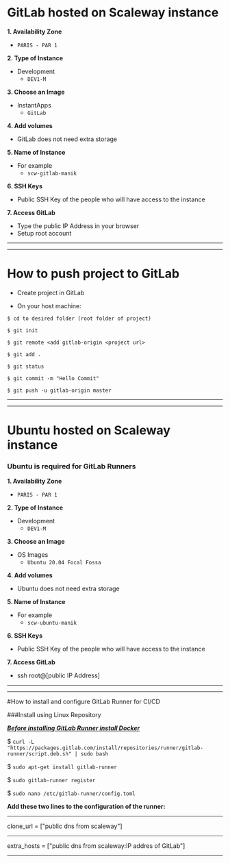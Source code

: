 # GitLab hosted on Scaleway instance 

**1. Availability Zone**
- `PARIS - PAR 1`

**2. Type of Instance**
- Development
  - `DEV1-M`

**3. Choose an Image**
- InstantApps
  - `GitLab`

**4. Add volumes**
- GitLab does not need extra storage
  
**5. Name of Instance**
- For example
  - `scw-gitlab-manik`

**6. SSH Keys**
- Public SSH Key of the people who will have access to the instance

**7. Access GitLab**
- Type the public IP Address in your browser 
- Setup root account

<hr>
<hr>

# How to push project to GitLab

- Create project in GitLab

- On your host machine:

`$ cd to desired folder (root folder of project)`

`$ git init`

`$ git remote <add gitlab-origin <project url>`

`$ git add .`

`$ git status`

`$ git commit -m "Hello Commit"`

`$ git push -u gitlab-origin master`

<hr>
<hr>

# Ubuntu hosted on Scaleway instance
### Ubuntu is required for GitLab Runners

**1. Availability Zone**
- `PARIS - PAR 1`

**2. Type of Instance**
- Development
    - `DEV1-M`

**3. Choose an Image**
- OS Images
    - `Ubuntu 20.04 Focal Fossa`

**4. Add volumes**
- Ubuntu does not need extra storage

**5. Name of Instance**
- For example
    - `scw-ubuntu-manik`

**6. SSH Keys**
- Public SSH Key of the people who will have access to the instance

**7. Access GitLab**
- ssh root@[public IP Address]

<hr>
<hr>

#How to install and configure GitLab Runner for CI/CD

###Install using Linux Repository

**_[Before installing GitLab Runner install Docker](https://www.digitalocean.com/community/tutorials/how-to-install-and-use-docker-on-ubuntu-18-04)_**


$ `curl -L "https://packages.gitlab.com/install/repositories/runner/gitlab-runner/script.deb.sh" | sudo bash`

$ `sudo apt-get install gitlab-runner`

$ `sudo gitlab-runner register`

$ `sudo nano /etc/gitlab-runner/config.toml`

**Add these two lines to the configuration of the runner:**
<hr>
clone_url = ["public dns from scaleway"]
<hr>
extra_hosts = ["public dns from scaleway:IP addres of GitLab"]
<hr>


